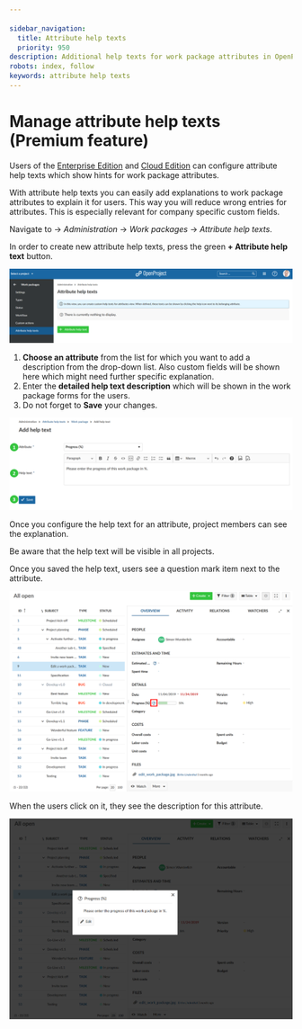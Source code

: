 ```yaml
---

sidebar_navigation:
  title: Attribute help texts
  priority: 950
description: Additional help texts for work package attributes in OpenProject.
robots: index, follow
keywords: attribute help texts
---
```


# Manage attribute help texts (Premium feature)

Users of the [Enterprise Edition](https://www.openproject.org/enterprise-edition/) and [Cloud Edition](https://www.openproject.org/hosting/) can configure attribute help texts which show hints for work package attributes.

With attribute help texts you can easily add explanations to work package attributes to explain it for users. This way you will reduce wrong entries for attributes. This is especially relevant for company specific custom fields.

Navigate to -> *Administration* -> *Work packages* -> *Attribute help texts*.

In order to create new attribute help texts, press the green **+ Attribute help text** button.

![create new attribute help text](image-20200122100830004.png)

1. **Choose an attribute** from the list for which you want to add a description from the drop-down list. Also custom fields will be shown here which might need further specific explanation.
2. Enter the **detailed help text description** which will be shown in the work package forms for the users.
3. Do not forget to **Save** your changes.

![Sys-admin-attribute-help-texts](Sys-admin-attribute-help-texts.png)

Once you configure the help text for an attribute, project members can see the explanation.

Be aware that the help text will be visible in all projects.

Once you saved the help text, users see a question mark item next to the attribute.

![Sys-admin-attribute-help-texts-open](Sys-admin-attribute-help-texts-open.png)

When the users click on it, they see the description for this attribute.

![attribute help text description](image-20200122102249268.png)



 